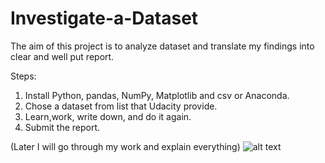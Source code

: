 # Investigate-a-Dataset
The aim of this project is to analyze dataset and translate my findings into clear and well put report.

 
Steps:
1. Install Python, pandas, NumPy, Matplotlib and csv or Anaconda.
2. Chose a dataset from list that Udacity provide.
3. Learn,work, write down, and do it again.
4. Submit the report.

(Later I will go through my work and explain everything)
![alt text](https://i.imgur.com/B37ZUKt.png)
